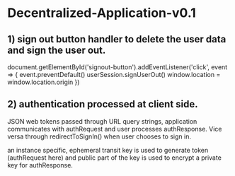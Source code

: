 # Decentralized-Application-v0.1

## 1) sign out button handler to delete the user data and sign the user out.

document.getElementById('signout-button').addEventListener('click', event => {
    event.preventDefault()
    userSession.signUserOut()
    window.location = window.location.origin
  })
## 2) authentication processed at client side.

JSON web tokens passed through URL query strings, application communicates with authRequest and  user processes authResponse. Vice versa through redirectToSignIn() when user chooses to sign in.

an instance specific, ephemeral transit key is used to generate token (authRequest here) and public part of the key is used to encrypt a private key for authResponse.
